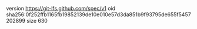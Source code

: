 version https://git-lfs.github.com/spec/v1
oid sha256:0f252ffb1165fb19852139de10e010e57d3da851b9f93795de655f5457202899
size 630
